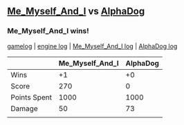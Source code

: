 ## [Me_Myself_And_I](<../../Me_Myself_And_I/README.md>) vs [AlphaDog](<../../AlphaDog/README.md>)
### Me_Myself_And_I wins!

[gamelog](<gamelog.json>) | [engine log](<engine>) | [Me_Myself_And_I log](<Me_Myself_And_I>) | [AlphaDog log](<AlphaDog>)

|              | Me_Myself_And_I | AlphaDog |
| ------------ | --------------- | -------- |
| Wins         |              +1 |       +0 |
| Score        |             270 |        0 |
| Points Spent |            1000 |     1000 |
| Damage       |              50 |       73 |
|              |                 |          |
